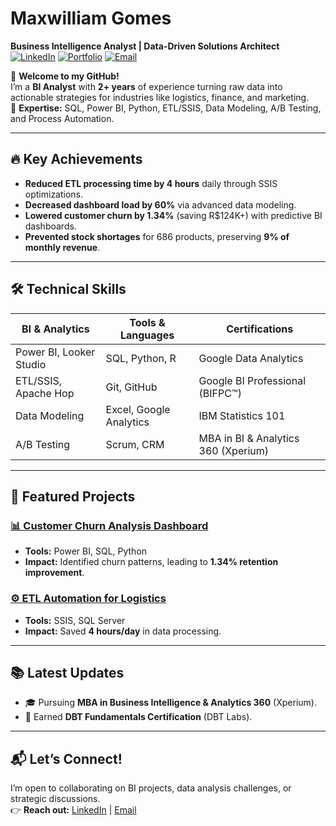 # Maxwilliam Gomes  
**Business Intelligence Analyst | Data-Driven Solutions Architect**  
[![LinkedIn](https://img.shields.io/badge/LinkedIn-Connect-%230A66C2)](https://www.linkedin.com/in/maxwilliam-gomes-74b01716a/)
[![Portfolio](https://img.shields.io/badge/Portfolio-Visit-%23FF6B6B)](https://seusite.com) <!-- Adicione seu link aqui -->
[![Email](https://img.shields.io/badge/Email-Contact-%23EA4335)](mailto:maxwilliamgomes@gmail.com)

👋 **Welcome to my GitHub!**  
I’m a **BI Analyst** with **2+ years** of experience turning raw data into actionable strategies for industries like logistics, finance, and marketing.  
🚀 **Expertise:** SQL, Power BI, Python, ETL/SSIS, Data Modeling, A/B Testing, and Process Automation.  

---

## 🔥 **Key Achievements**  
- **Reduced ETL processing time by 4 hours** daily through SSIS optimizations.  
- **Decreased dashboard load by 60%** via advanced data modeling.  
- **Lowered customer churn by 1.34%** (saving R$124K+) with predictive BI dashboards.  
- **Prevented stock shortages** for 686 products, preserving **9% of monthly revenue**.  

---

## 🛠️ **Technical Skills**  
| **BI & Analytics**      | **Tools & Languages**       | **Certifications**              |  
|-------------------------|-----------------------------|----------------------------------|  
| Power BI, Looker Studio | SQL, Python, R              | Google Data Analytics            |  
| ETL/SSIS, Apache Hop    | Git, GitHub                 | Google BI Professional (BIFPC™)  |  
| Data Modeling           | Excel, Google Analytics     | IBM Statistics 101               |  
| A/B Testing             | Scrum, CRM                  | MBA in BI & Analytics 360 (Xperium) |  

---

## 📂 **Featured Projects**  
 
### [📊 Customer Churn Analysis Dashboard](https://github.com/seulink)  
- **Tools:** Power BI, SQL, Python  
- **Impact:** Identified churn patterns, leading to **1.34% retention improvement**.  

### [⚙️ ETL Automation for Logistics](https://github.com/seulink)  
- **Tools:** SSIS, SQL Server  
- **Impact:** Saved **4 hours/day** in data processing.  

---

## 📚 **Latest Updates**  
- 🎓 Pursuing **MBA in Business Intelligence & Analytics 360** (Xperium).  
- 📜 Earned **DBT Fundamentals Certification** (DBT Labs).  
  

---

## 📬 **Let’s Connect!**  
I’m open to collaborating on BI projects, data analysis challenges, or strategic discussions.  
👉 **Reach out:** [LinkedIn](https://www.linkedin.com/in/maxwilliam-gomes-74b01716a/) | [Email](mailto:maxwilliamgomes@gmail.com)  
